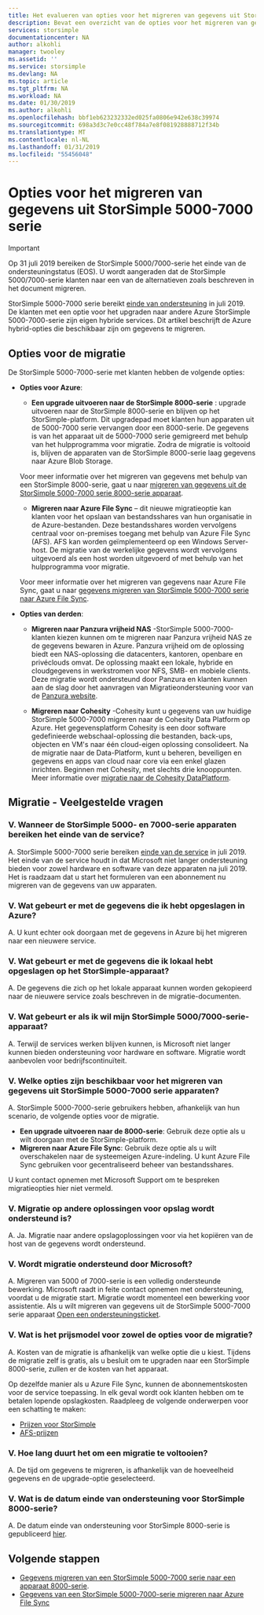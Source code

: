 ```yaml
---
title: Het evalueren van opties voor het migreren van gegevens uit StorSimple 5000-7000 serie | Microsoft Docs
description: Bevat een overzicht van de opties voor het migreren van gegevens uit de StorSimple 5000-7000-serie.
services: storsimple
documentationcenter: NA
author: alkohli
manager: twooley
ms.assetid: ''
ms.service: storsimple
ms.devlang: NA
ms.topic: article
ms.tgt_pltfrm: NA
ms.workload: NA
ms.date: 01/30/2019
ms.author: alkohli
ms.openlocfilehash: bbf1eb623232332ed025fa0806e942e638c39974
ms.sourcegitcommit: 698a3d3c7e0cc48f784a7e8f081928888712f34b
ms.translationtype: MT
ms.contentlocale: nl-NL
ms.lasthandoff: 01/31/2019
ms.locfileid: "55456048"
---
```

# <a name="options-to-migrate-data-from-storsimple-5000-7000-series"></a>Opties voor het migreren van gegevens uit StorSimple 5000-7000 serie 

> [!IMPORTANT]
> Op 31 juli 2019 bereiken de StorSimple 5000/7000-serie het einde van de ondersteuningstatus (EOS). U wordt aangeraden dat de StorSimple 5000/7000-serie klanten naar een van de alternatieven zoals beschreven in het document migreren.

StorSimple 5000-7000 serie bereikt [einde van ondersteuning](https://support.microsoft.com/lifecycle/search?alpha=StorSimple%205000%2F7000%20Series) in juli 2019. De klanten met een optie voor het upgraden naar andere Azure StorSimple 5000-7000-serie zijn eigen hybride services. Dit artikel beschrijft de Azure hybrid-opties die beschikbaar zijn om gegevens te migreren. 

## <a name="migration-options"></a>Opties voor de migratie

De StorSimple 5000-7000-serie met klanten hebben de volgende opties:

- **Opties voor Azure**:

    - **Een upgrade uitvoeren naar de StorSimple 8000-serie** : upgrade uitvoeren naar de StorSimple 8000-serie en blijven op het StorSimple-platform.  Dit upgradepad moet klanten hun apparaten uit de 5000-7000 serie vervangen door een 8000-serie. De gegevens is van het apparaat uit de 5000-7000 serie gemigreerd met behulp van het hulpprogramma voor migratie. Zodra de migratie is voltooid is, blijven de apparaten van de StorSimple 8000-serie laag gegevens naar Azure Blob Storage. 

    Voor meer informatie over het migreren van gegevens met behulp van een StorSimple 8000-serie, gaat u naar [migreren van gegevens uit de StorSimple 5000-7000 serie 8000-serie apparaat](storsimple-8000-migrate-from-5000-7000.md).

    - **Migreren naar Azure File Sync** – dit nieuwe migratieoptie kan klanten voor het opslaan van bestandsshares van hun organisatie in de Azure-bestanden. Deze bestandsshares worden vervolgens centraal voor on-premises toegang met behulp van Azure File Sync (AFS). AFS kan worden geïmplementeerd op een Windows Server-host. De migratie van de werkelijke gegevens wordt vervolgens uitgevoerd als een host worden uitgevoerd of met behulp van het hulpprogramma voor migratie.

    Voor meer informatie over het migreren van gegevens naar Azure File Sync, gaat u naar [gegevens migreren van StorSimple 5000-7000 serie naar Azure File Sync](https://aka.ms/StorSimpleMigrationAFS).

- **Opties van derden**:

    - **Migreren naar Panzura vrijheid NAS** -StorSimple 5000-7000-klanten kiezen kunnen om te migreren naar Panzura vrijheid NAS ze de gegevens bewaren in Azure. Panzura vrijheid om de oplossing biedt een NAS-oplossing die datacenters, kantoren, openbare en privéclouds omvat. De oplossing maakt een lokale, hybride en cloudgegevens in werkstromen voor NFS, SMB- en mobiele clients. Deze migratie wordt ondersteund door Panzura en klanten kunnen aan de slag door het aanvragen van Migratieondersteuning voor van de [Panzura website](https://panzura.com/storsimple-migration/).

    - **Migreren naar Cohesity** -Cohesity kunt u gegevens van uw huidige StorSimple 5000-7000 migreren naar de Cohesity Data Platform op Azure. Het gegevensplatform Cohesity is een door software gedefinieerde webschaal-oplossing die bestanden, back-ups, objecten en VM's naar één cloud-eigen oplossing consolideert. Na de migratie naar de Data-Platform, kunt u beheren, beveiligen en gegevens en apps van cloud naar core via een enkel glazen inrichten. Beginnen met Cohesity, met slechts drie knooppunten. Meer informatie over [migratie naar de Cohesity DataPlatform](https://info.cohesity.com/migrate-from-storsimple-to-cohesity.html).

## <a name="migration---frequently-asked-questions"></a>Migratie - Veelgestelde vragen

### <a name="q-when-do-the-storsimple-5000-and-7000-series-devices-reach-end-of-service"></a>V. Wanneer de StorSimple 5000- en 7000-serie apparaten bereiken het einde van de service? 

A. StorSimple 5000-7000 serie bereiken [einde van de service](https://support.microsoft.com/lifecycle/search?alpha=StorSimple%205000%2F7000%20Series) in juli 2019. Het einde van de service houdt in dat Microsoft niet langer ondersteuning bieden voor zowel hardware en software van deze apparaten na juli 2019. Het is raadzaam dat u start het formuleren van een abonnement nu migreren van de gegevens van uw apparaten.

### <a name="q-what-happens-to-the-data-i-have-stored-in-azure"></a>V. Wat gebeurt er met de gegevens die ik hebt opgeslagen in Azure?  

A. U kunt echter ook doorgaan met de gegevens in Azure bij het migreren naar een nieuwere service. 


### <a name="q-what-happens-to-the-data-i-have-stored-locally-on-my-storsimple-device"></a>V. Wat gebeurt er met de gegevens die ik lokaal hebt opgeslagen op het StorSimple-apparaat? 

A. De gegevens die zich op het lokale apparaat kunnen worden gekopieerd naar de nieuwere service zoals beschreven in de migratie-documenten.

### <a name="q-what-happens-if-i-want-to-keep-my-storsimple-50007000-series-appliance"></a>V. Wat gebeurt er als ik wil mijn StorSimple 5000/7000-serie-apparaat? 

A. Terwijl de services werken blijven kunnen, is Microsoft niet langer kunnen bieden ondersteuning voor hardware en software. Migratie wordt aanbevolen voor bedrijfscontinuïteit.

### <a name="q-what-options-are-available-to-migrate-data-from-storsimple-5000-7000-series-devices"></a>V. Welke opties zijn beschikbaar voor het migreren van gegevens uit StorSimple 5000-7000 serie apparaten? 

A. StorSimple 5000-7000-serie gebruikers hebben, afhankelijk van hun scenario, de volgende opties voor de migratie. 

 - **Een upgrade uitvoeren naar de 8000-serie**: Gebruik deze optie als u wilt doorgaan met de StorSimple-platform. 
 - **Migreren naar Azure File Sync**: Gebruik deze optie als u wilt overschakelen naar de systeemeigen Azure-indeling. U kunt Azure File Sync gebruiken voor gecentraliseerd beheer van bestandsshares. 

U kunt contact opnemen met Microsoft Support om te bespreken migratieopties hier niet vermeld.

### <a name="q-is-migration-to-other-storage-solutions-supported"></a>V. Migratie op andere oplossingen voor opslag wordt ondersteund is?

A. Ja. Migratie naar andere opslagoplossingen voor via het kopiëren van de host van de gegevens wordt ondersteund.

### <a name="q-is-migration-supported-by-microsoft"></a>V. Wordt migratie ondersteund door Microsoft? 

A. Migreren van 5000 of 7000-serie is een volledig ondersteunde bewerking. Microsoft raadt in feite contact opnemen met ondersteuning, voordat u de migratie start. Migratie wordt momenteel een bewerking voor assistentie. Als u wilt migreren van gegevens uit de StorSimple 5000-7000 serie apparaat [Open een ondersteuningsticket](storsimple-8000-contact-microsoft-support.md).

### <a name="q-what-is-the-pricing-model-for-both-the-migration-options"></a>V. Wat is het prijsmodel voor zowel de opties voor de migratie?

A. Kosten van de migratie is afhankelijk van welke optie die u kiest. Tijdens de migratie zelf is gratis, als u besluit om te upgraden naar een StorSimple 8000-serie, zullen er de kosten van het apparaat. 

Op dezelfde manier als u Azure File Sync, kunnen de abonnementskosten voor de service toepassing. In elk geval wordt ook klanten hebben om te betalen lopende opslagkosten. Raadpleeg de volgende onderwerpen voor een schatting te maken: 
- [Prijzen voor StorSimple](https://azure.microsoft.com/pricing/details/storsimple/)  
- [AFS-prijzen]( https://azure.microsoft.com/pricing/details/storage/files/)

### <a name="q--how-long-does-it-take-to-complete-a-migration"></a>V.  Hoe lang duurt het om een migratie te voltooien?

A. De tijd om gegevens te migreren, is afhankelijk van de hoeveelheid gegevens en de upgrade-optie geselecteerd. 

### <a name="q-what-is-the-end-of-support-date-for-storsimple-8000-series"></a>V. Wat is de datum einde van ondersteuning voor StorSimple 8000-serie?

A. De datum einde van ondersteuning voor StorSimple 8000-serie is gepubliceerd [hier](https://support.microsoft.com/lifecycle/search?alpha=Azure%20StorSimple%208000%20Series).


## <a name="next-steps"></a>Volgende stappen
 - [Gegevens migreren van een StorSimple 5000-7000 serie naar een apparaat 8000-serie](storsimple-8000-migrate-from-5000-7000.md).
 - [Gegevens van een StorSimple 5000-7000-serie migreren naar Azure File Sync](storsimple-5000-7000-afs-migration.md)

